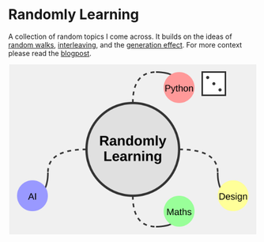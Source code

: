# Randomly Learning

A collection of random topics I come across. It builds on the ideas of [random walks](https://en.wikipedia.org/wiki/Random_walk), [interleaving](https://www.ncbi.nlm.nih.gov/pmc/articles/PMC4141442), and the [generation effect](https://en.wikipedia.org/wiki/Generation_effect). For more context please read the [blogpost](https://nikoskatirtzis.substack.com/p/randomly-learning).

<p align="center"><kbd>
    <img src="logo.svg" width=500 align="center" />
</kbd></p>
